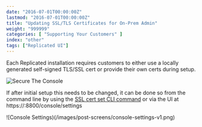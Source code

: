 ```yaml
---
date: "2016-07-01T00:00:00Z"
lastmod: "2016-07-01T00:00:00Z"
title: "Updating SSL/TLS Certificates for On-Prem Admin"
weight: "999999"
categories: [ "Supporting Your Customers" ]
index: "other"
tags: ["Replicated UI"]
---
```


Each Replicated installation requires customers to either use a locally generated 
self-signed TLS/SSL cert or provide their own certs during setup.

![Secure The Console](/images/post-screens/secure-the-console.png)

If after initial setup this needs to be changed, it can be done so from the command 
line by using the 
[SSL cert set CLI command](/api/replicated-cli/#certificate-configuration-via-cli) 
or via the UI at https://:8800/console/settings

![Console Settings)(/images/post-screens/console-settings-v1.png)


